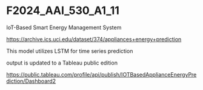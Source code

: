 # F2024_AAI_530_A1_11
 IoT-Based Smart Energy Management System

https://archive.ics.uci.edu/dataset/374/appliances+energy+prediction

This model utilizes LSTM for time series prediction

output is updated to a Tableau public edition

https://public.tableau.com/profile/api/publish/IOTBasedApplianceEnergyPrediction/Dashboard2
